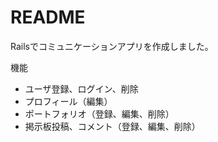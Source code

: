# README

Railsでコミュニケーションアプリを作成しました。

機能
* ユーザ登録、ログイン、削除
* プロフィール（編集）
* ポートフォリオ（登録、編集、削除）
* 掲示板投稿、コメント（登録、編集、削除）

